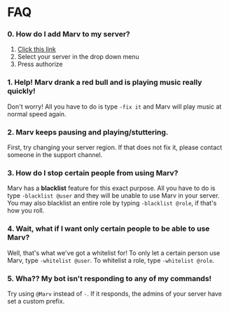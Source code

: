 # FAQ

### 0. How do I add Marv to my server?
1. [Click this link](https://discordapp.com/oauth2/authorize?scope=bot&client_id=234395307759108106&permissions=3263552)
2. Select your server in the drop down menu
3. Press authorize

### 1. Help! Marv drank a red bull and is playing music really quickly!
Don't worry! All you have to do is type `-fix it` and Marv will play music at normal speed again.

### 2. Marv keeps pausing and playing/stuttering.
First, try changing your server region. If that does not fix it, please contact someone in the support channel.

### 3. How do I stop certain people from using Marv?
Marv has a **blacklist** feature for this exact purpose. All you have to do is type `-blacklist @user` and they will be unable to use Marv in your server. You may also blacklist an entire role by typing `-blacklist @role`, if that's how you roll.

### 4. Wait, what if I want only certain people to be able to use Marv?
Well, that's what we've got a whitelist for! To only let a certain person use Marv, type `-whitelist @user`. To whitelist a role, type `-whitelist @role`.

### 5. Wha?? My bot isn't responding to any of my commands! 
Try using `@Marv` instead of `-`. If it responds, the admins of your server have set a custom prefix. 
